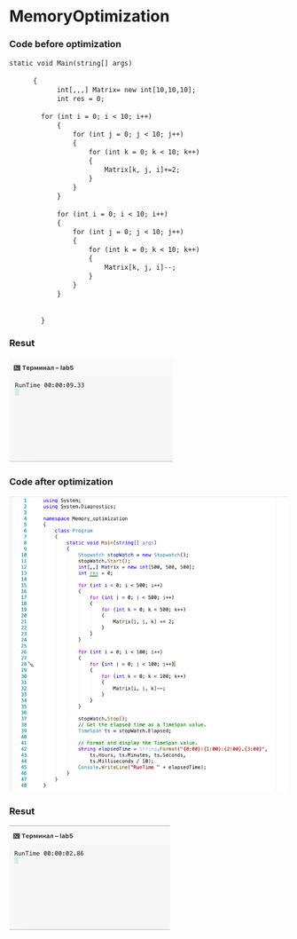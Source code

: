 # MemoryOptimization

### Сode before optimization

```
static void Main(string[] args)
      
      {
            int[,,,] Matrix= new int[10,10,10];
            int res = 0;

	    for (int i = 0; i < 10; i++)
            {
                for (int j = 0; j < 10; j++)
                {
                    for (int k = 0; k < 10; k++)
                    {
                        Matrix[k, j, i]+=2;
                    }
                }
            }

            for (int i = 0; i < 10; i++)
            {
                for (int j = 0; j < 10; j++)
                {
                    for (int k = 0; k < 10; k++)
                    {
                        Matrix[k, j, i]--;
                    }
                }
            }
            

        }
```
### Resut
 ![alt text](picture/result_before.png "Code_after")​
### Сode after optimization
 ![alt text](picture/code_after.png "Code_after")​
 ### Resut
 ![alt text](picture/result_after.png "Code_after")​

